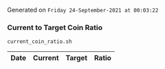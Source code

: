 Generated on `Friday 24-September-2021 at 00:03:22`

### Current to Target Coin Ratio
`current_coin_ratio.sh`

Date|Current|Target|Ratio
---|---|---|---
